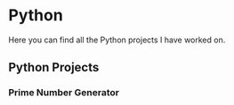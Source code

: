 # Python
Here you can find all the Python projects I have worked on.

## Python Projects

### Prime Number Generator
